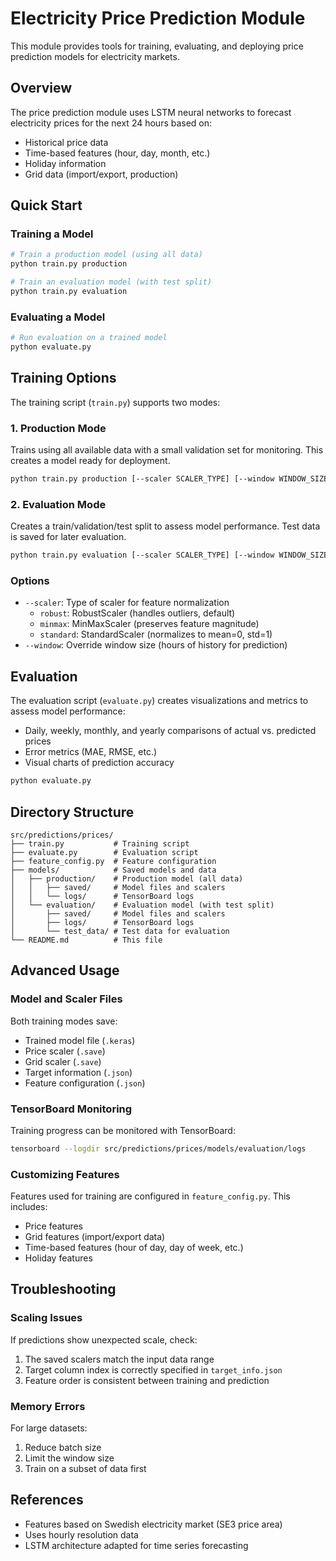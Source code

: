 # Electricity Price Prediction Module

This module provides tools for training, evaluating, and deploying price prediction models for electricity markets.

## Overview

The price prediction module uses LSTM neural networks to forecast electricity prices for the next 24 hours based on:
- Historical price data
- Time-based features (hour, day, month, etc.)
- Holiday information
- Grid data (import/export, production)

## Quick Start

### Training a Model

```bash
# Train a production model (using all data)
python train.py production

# Train an evaluation model (with test split)
python train.py evaluation
```

### Evaluating a Model

```bash
# Run evaluation on a trained model
python evaluate.py
```

## Training Options

The training script (`train.py`) supports two modes:

### 1. Production Mode

Trains using all available data with a small validation set for monitoring. This creates a model ready for deployment.

```bash
python train.py production [--scaler SCALER_TYPE] [--window WINDOW_SIZE]
```

### 2. Evaluation Mode

Creates a train/validation/test split to assess model performance. Test data is saved for later evaluation.

```bash
python train.py evaluation [--scaler SCALER_TYPE] [--window WINDOW_SIZE]
```

### Options

- `--scaler`: Type of scaler for feature normalization
  - `robust`: RobustScaler (handles outliers, default)
  - `minmax`: MinMaxScaler (preserves feature magnitude)
  - `standard`: StandardScaler (normalizes to mean=0, std=1)
- `--window`: Override window size (hours of history for prediction)

## Evaluation

The evaluation script (`evaluate.py`) creates visualizations and metrics to assess model performance:

- Daily, weekly, monthly, and yearly comparisons of actual vs. predicted prices
- Error metrics (MAE, RMSE, etc.)
- Visual charts of prediction accuracy

```bash
python evaluate.py
```

## Directory Structure

```
src/predictions/prices/
├── train.py           # Training script
├── evaluate.py        # Evaluation script
├── feature_config.py  # Feature configuration
├── models/            # Saved models and data
│   ├── production/    # Production model (all data)
│   │   ├── saved/     # Model files and scalers
│   │   └── logs/      # TensorBoard logs
│   └── evaluation/    # Evaluation model (with test split)
│       ├── saved/     # Model files and scalers
│       ├── logs/      # TensorBoard logs
│       └── test_data/ # Test data for evaluation
└── README.md          # This file
```

## Advanced Usage

### Model and Scaler Files

Both training modes save:
- Trained model file (`.keras`)
- Price scaler (`.save`)
- Grid scaler (`.save`)
- Target information (`.json`)
- Feature configuration (`.json`)

### TensorBoard Monitoring

Training progress can be monitored with TensorBoard:

```bash
tensorboard --logdir src/predictions/prices/models/evaluation/logs
```

### Customizing Features

Features used for training are configured in `feature_config.py`. This includes:
- Price features
- Grid features (import/export data)
- Time-based features (hour of day, day of week, etc.)
- Holiday features

## Troubleshooting

### Scaling Issues

If predictions show unexpected scale, check:
1. The saved scalers match the input data range
2. Target column index is correctly specified in `target_info.json`
3. Feature order is consistent between training and prediction

### Memory Errors

For large datasets:
1. Reduce batch size
2. Limit the window size
3. Train on a subset of data first

## References

- Features based on Swedish electricity market (SE3 price area)
- Uses hourly resolution data
- LSTM architecture adapted for time series forecasting 